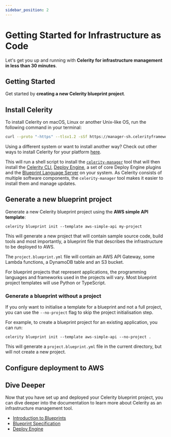 ```yaml
---
sidebar_position: 2
---
```


# Getting Started for Infrastructure as Code

Let's get you up and running with **Celerity for infrastructure management in less than 30 minutes**.

## Getting Started

Get started by **creating a new Celerity blueprint project**.

## Install Celerity

To install Celerity on macOS, Linux or another Unix-like OS, run the following command in your terminal:

```bash
curl --proto "-https" --tlsv1.2 -sSf https://manager-sh.celerityframework.io | sh
```

Using a different system or want to install another way? Check out other ways to install Celerity for your platform [here](./installing-celerity).

This will run a shell script to install the [`celerity-manager`](https://github.com/newstack-cloud/celerity/tree/main/tools/manager) tool that will then install the [Celerity CLI](../../cli/docs/intro), [Deploy Engine](../../deploy-engine/docs/intro), a set of core Deploy Engine plugins and the [Blueprint Language Server](https://github.com/newstack-cloud/celerity/tree/main/tools/blueprint-ls) on your system.
As Celerity consists of multiple software components, the `celerity-manager` tool makes it easier to install them and manage updates.

## Generate a new blueprint project

Generate a new Celerity blueprint project using the **AWS simple API template**:

```shell
celerity blueprint init --template aws-simple-api my-project
```

This will generate a new project that will contain sample source code, build tools and most importantly, a blueprint file that describes the infrastructure to be deployed to AWS.

The `project.blueprint.yml` file will contain an AWS API Gateway, some Lambda functions, a DynamoDB table and an S3 bucket.

For blueprint projects that represent applications, the programming languages and frameworks used in the projects will vary. Most blueprint project templates will use Python or TypeScript.

### Generate a blueprint without a project

If you only want to initialise a template for a blueprint and not a full project, you can use the `--no-project` flag to skip the project initialisation step.

For example, to create a blueprint project for an existing application, you can run:

```shell
celerity blueprint init --template aws-simple-api --no-project .
```

This will generate a `project.blueprint.yml` file in the current directory, but will not create a new project.

## Configure deployment to AWS



## Dive Deeper

Now that you have set up and deployed your Celerity blueprint project, you can dive deeper into the documentation to learn more about Celerity as an infrastructure management tool.

- [Introduction to Blueprints](../blueprint/intro)
- [Blueprint Specification](../blueprint/specification)
- [Deploy Engine](../../deploy-engine/docs/intro)

